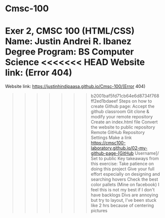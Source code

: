 # Cmsc-100
Exer 2, CMSC 100 (HTML/CSS)
Name: Justin Andrei R. Ibanez
Degree Program: BS Computer Science
<<<<<<< HEAD
Website link: (Error 404)
=======
Website link: https://justinhindipaasa.github.io/Cmsc-100/(Error 404)
>>>>>>> b2001baf5fd71cb64e6d8734f768ff2ed1bdaeef
Steps on how to create Github page:
Accept the github classroom
Git clone & modify your remote repository
Create an index.html file
Convert the website to public repository
Remote GitHub Repository Settings
Make a link https://cmsc100-laboratory.github.io/02-my-github-page-[GitHub Username]/
Set to public
Key takeaways from this exercise:
Take patience on doing this project
Give your full effort especially on designing and
searching hovers
Check the best color pallets (Mine on facebook)
I feel this is not my best if I don't have backlogs
Divs are annoying but try to layout, I've been stuck like 2 hrs 
because of centering pictures
